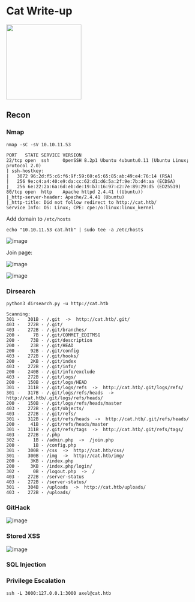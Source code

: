 # Cat Write-up

<img src="https://labs.hackthebox.com/storage/avatars/bf7ae27f4e0ce1703bdd10d538334d9e.png" width="200" height="200">

## Recon

### Nmap

`nmap -sC -sV 10.10.11.53`

    PORT   STATE SERVICE VERSION
    22/tcp open  ssh     OpenSSH 8.2p1 Ubuntu 4ubuntu0.11 (Ubuntu Linux; protocol 2.0)
    | ssh-hostkey: 
    |   3072 96:2d:f5:c6:f6:9f:59:60:e5:65:85:ab:49:e4:76:14 (RSA)
    |   256 9e:c4:a4:40:e9:da:cc:62:d1:d6:5a:2f:9e:7b:d4:aa (ECDSA)
    |_  256 6e:22:2a:6a:6d:eb:de:19:b7:16:97:c2:7e:89:29:d5 (ED25519)
    80/tcp open  http    Apache httpd 2.4.41 ((Ubuntu))
    |_http-server-header: Apache/2.4.41 (Ubuntu)
    |_http-title: Did not follow redirect to http://cat.htb/
    Service Info: OS: Linux; CPE: cpe:/o:linux:linux_kernel
    
Add domain to `/etc/hosts`

    echo "10.10.11.53 cat.htb" | sudo tee -a /etc/hosts

![image](https://github.com/user-attachments/assets/5dd9fc64-1a8d-40c2-b5a6-49346be6b6c9)

Join page:

![image](https://github.com/user-attachments/assets/0fe84359-e0c5-4f77-a15e-de901e85f170)

![image](https://github.com/user-attachments/assets/9de8d8a4-dffa-4463-8201-5019e3428679)

### Dirsearch 

`python3 dirsearch.py -u http://cat.htb `

    Scanning: 
    301 -   301B - /.git  ->  http://cat.htb/.git/                    
    403 -   272B - /.git/                                             
    403 -   272B - /.git/branches/
    200 -     7B - /.git/COMMIT_EDITMSG
    200 -    73B - /.git/description
    200 -    23B - /.git/HEAD
    200 -    92B - /.git/config                                       
    403 -   272B - /.git/hooks/                                       
    200 -    2KB - /.git/index                                        
    403 -   272B - /.git/info/
    200 -   240B - /.git/info/exclude                                 
    403 -   272B - /.git/logs/                                        
    200 -   150B - /.git/logs/HEAD                                    
    301 -   311B - /.git/logs/refs  ->  http://cat.htb/.git/logs/refs/
    301 -   317B - /.git/logs/refs/heads  ->  http://cat.htb/.git/logs/refs/heads/
    200 -   150B - /.git/logs/refs/heads/master
    403 -   272B - /.git/objects/                                     
    403 -   272B - /.git/refs/                                        
    301 -   312B - /.git/refs/heads  ->  http://cat.htb/.git/refs/heads/
    200 -    41B - /.git/refs/heads/master
    301 -   311B - /.git/refs/tags  ->  http://cat.htb/.git/refs/tags/
    403 -   272B - /.php                                              
    302 -     1B - /admin.php  ->  /join.php                          
    200 -     1B - /config.php                                        
    301 -   300B - /css  ->  http://cat.htb/css/                      
    301 -   300B - /img  ->  http://cat.htb/img/                      
    200 -    3KB - /index.php                                         
    200 -    3KB - /index.php/login/                                  
    302 -     0B - /logout.php  ->  /                                 
    403 -   272B - /server-status                                     
    403 -   272B - /server-status/                                    
    301 -   304B - /uploads  ->  http://cat.htb/uploads/              
    403 -   272B - /uploads/ 

### GitHack

![image](https://github.com/user-attachments/assets/77d0d115-485b-42b9-a867-094dc8741a13)

### Stored XSS

![image](https://github.com/user-attachments/assets/5e48bf68-154f-4cb0-ba5a-0668587c1949)

### SQL Injection

### Privilege Escalation

    ssh -L 3000:127.0.0.1:3000 axel@cat.htb
